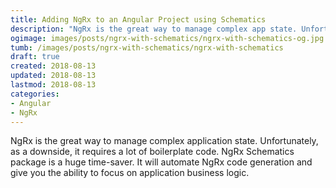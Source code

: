 ```yaml
---
title: Adding NgRx to an Angular Project using Schematics
description: "NgRx is the great way to manage complex app state. Unfortunately, it requires so much boilerplate code. NgRx Schematics is a huge time-saver. It will automate NgRx code generation and give you the ability to focus on application business logic."
ogimage: images/posts/ngrx-with-schematics/ngrx-with-schematics-og.jpg
tumb: /images/posts/ngrx-with-schematics/ngrx-with-schematics
draft: true
created: 2018-08-13
updated: 2018-08-13
lastmod: 2018-08-13
categories:
- Angular
- NgRx
---
```


NgRx is the great way to manage complex application state. Unfortunately, as a downside, it requires a lot of boilerplate code. NgRx Schematics package is a huge time-saver. It will automate NgRx code generation and give you the ability to focus on application business logic.
